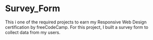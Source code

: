 # Survey_Form

This i one of the required projects to earn my Responsive Web Design certification by freeCodeCamp.
For this project, I built a survey form to collect data from my users.
